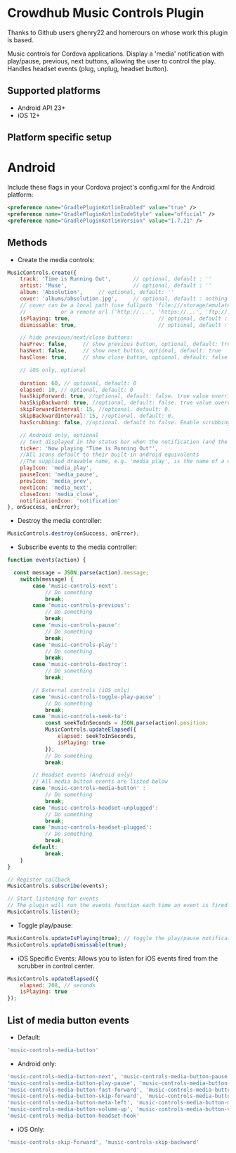 # Crowdhub Music Controls Plugin

Thanks to Github users ghenry22 and homerours on whose work this plugin is based.

Music controls for Cordova applications. Display a 'media' notification with play/pause, previous, next buttons, allowing the user to control the play. Handles headset events (plug, unplug, headset button).

## Supported platforms
- Android API 23+
- iOS 12+

## Platform specific setup
# Android
Include these flags in your Cordova project's config.xml for the Android platform:
```xml
<preference name="GradlePluginKotlinEnabled" value="true" />
<preference name="GradlePluginKotlinCodeStyle" value="official" />
<preference name="GradlePluginKotlinVersion" value="1.7.21" />
```

## Methods
- Create the media controls:
```javascript
MusicControls.create({
	track: 'Time is Running Out',		// optional, default : ''
	artist: 'Muse',						// optional, default : ''
	album: 'Absolution',     // optional, default: ''
 	cover: 'albums/absolution.jpg',		// optional, default : nothing
	// cover can be a local path (use fullpath 'file:///storage/emulated/...', or only 'my_image.jpg' if my_image.jpg is in the www folder of your app)
	//			 or a remote url ('http://...', 'https://...', 'ftp://...')
	isPlaying: true,							// optional, default : true
	dismissable: true,							// optional, default : false

	// hide previous/next/close buttons:
	hasPrev: false,		// show previous button, optional, default: true
	hasNext: false,		// show next button, optional, default: true
	hasClose: true,		// show close button, optional, default: false

	// iOS only, optional
	
	duration: 60, // optional, default: 0
	elapsed: 10, // optional, default: 0
  	hasSkipForward: true, //optional, default: false. true value overrides hasNext.
  	hasSkipBackward: true, //optional, default: false. true value overrides hasPrev.
  	skipForwardInterval: 15, //optional. default: 0.
	skipBackwardInterval: 15, //optional. default: 0.
	hasScrubbing: false, //optional. default to false. Enable scrubbing from control center progress bar 

	// Android only, optional
	// text displayed in the status bar when the notification (and the ticker) are updated
	ticker: 'Now playing "Time is Running Out"',
	//All icons default to their built-in android equivalents
	//The supplied drawable name, e.g. 'media_play', is the name of a drawable found under android/res/drawable* folders
	playIcon: 'media_play',
	pauseIcon: 'media_pause',
	prevIcon: 'media_prev',
	nextIcon: 'media_next',
	closeIcon: 'media_close',
	notificationIcon: 'notification'
}, onSuccess, onError);
```

- Destroy the media controller:
```javascript
MusicControls.destroy(onSuccess, onError);
```

- Subscribe events to the media controller:
```javascript
function events(action) {

  const message = JSON.parse(action).message;
	switch(message) {
		case 'music-controls-next':
			// Do something
			break;
		case 'music-controls-previous':
			// Do something
			break;
		case 'music-controls-pause':
			// Do something
			break;
		case 'music-controls-play':
			// Do something
			break;
		case 'music-controls-destroy':
			// Do something
			break;

		// External controls (iOS only)
    	case 'music-controls-toggle-play-pause' :
			// Do something
			break;
    	case 'music-controls-seek-to':
			const seekToInSeconds = JSON.parse(action).position;
			MusicControls.updateElapsed({
				elapsed: seekToInSeconds,
				isPlaying: true
			});
			// Do something
			break;

		// Headset events (Android only)
		// All media button events are listed below
		case 'music-controls-media-button' :
			// Do something
			break;
		case 'music-controls-headset-unplugged':
			// Do something
			break;
		case 'music-controls-headset-plugged':
			// Do something
			break;
		default:
			break;
	}
}

// Register callback
MusicControls.subscribe(events);

// Start listening for events
// The plugin will run the events function each time an event is fired
MusicControls.listen();
```

- Toggle play/pause:
```javascript
MusicControls.updateIsPlaying(true); // toggle the play/pause notification button
MusicControls.updateDismissable(true);
```

- iOS Specific Events:
Allows you to listen for iOS events fired from the scrubber in control center.
```javascript
MusicControls.updateElapsed({
	elapsed: 208, // seconds
	isPlaying: true
});
```

## List of media button events 
- Default:
```javascript
'music-controls-media-button'
```

- Android only:
```javascript
'music-controls-media-button-next', 'music-controls-media-button-pause', 'music-controls-media-button-play',
'music-controls-media-button-play-pause', 'music-controls-media-button-previous', 'music-controls-media-button-stop',
'music-controls-media-button-fast-forward', 'music-controls-media-button-rewind', 'music-controls-media-button-skip-backward',
'music-controls-media-button-skip-forward', 'music-controls-media-button-step-backward', 'music-controls-media-button-step-forward',
'music-controls-media-button-meta-left', 'music-controls-media-button-meta-right', 'music-controls-media-button-music',
'music-controls-media-button-volume-up', 'music-controls-media-button-volume-down', 'music-controls-media-button-volume-mute',
'music-controls-media-button-headset-hook'
```

- iOS Only:
```javascript
'music-controls-skip-forward', 'music-controls-skip-backward'
```